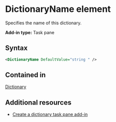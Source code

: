 # DictionaryName element

Specifies the name of this dictionary.

**Add-in type:** Task pane

## Syntax

```XML
<DictionaryName DefaultValue="string " />
```

## Contained in

[Dictionary](dictionary.md)

## Additional resources

- [Create a dictionary task pane add-in](https://docs.microsoft.com/en-us/office/dev/add-ins/word/dictionary-task-pane-add-ins)
    
